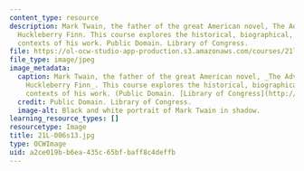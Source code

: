 ```yaml
---
content_type: resource
description: Mark Twain, the father of the great American novel, The Adventures of
  Huckleberry Finn. This course explores the historical, biographical, and literary
  contexts of his work. Public Domain. Library of Congress.
file: https://ol-ocw-studio-app-production.s3.amazonaws.com/courses/21l-006-american-literature-spring-2013/a2ce019bb6ea435c65bfbaff8c4deffb_21L-006s13.jpg
file_type: image/jpeg
image_metadata:
  caption: Mark Twain, the father of the great American novel, _The Adventures of
    Huckleberry Finn_. This course explores the historical, biographical, and literary
    contexts of his work. (Public Domain. [Library of Congress](http://www.loc.gov/rr/print/list/235_pot.html).)
  credit: Public Domain. Library of Congress.
  image-alt: Black and white portrait of Mark Twain in shadow.
learning_resource_types: []
resourcetype: Image
title: 21L-006s13.jpg
type: OCWImage
uid: a2ce019b-b6ea-435c-65bf-baff8c4deffb
---
```

